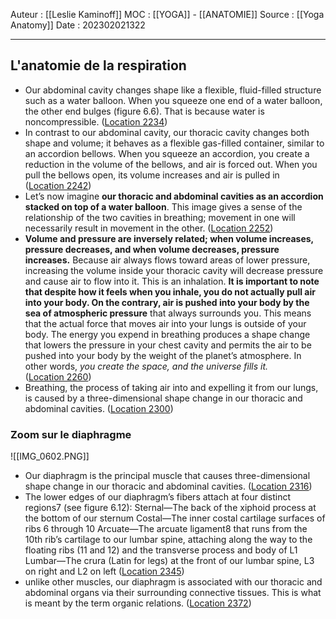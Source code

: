 Auteur : [[Leslie Kaminoff]]
MOC : [[YOGA]] - [[ANATOMIE]]
Source : [[Yoga Anatomy]]
Date : 202302021322
***

## L'anatomie de la respiration
- Our abdominal cavity changes shape like a flexible, fluid-filled structure such as a water balloon. When you squeeze one end of a water balloon, the other end bulges (figure 6.6). That is because water is noncompressible. ([Location 2234](https://readwise.io/to_kindle?action=open&asin=B0998616FH&location=2234))
- In contrast to our abdominal cavity, our thoracic cavity changes both shape and volume; it behaves as a flexible gas-filled container, similar to an accordion bellows. When you squeeze an accordion, you create a reduction in the volume of the bellows, and air is forced out. When you pull the bellows open, its volume increases and air is pulled in ([Location 2242](https://readwise.io/to_kindle?action=open&asin=B0998616FH&location=2242))
- Let’s now imagine **our thoracic and abdominal cavities as an accordion stacked on top of a water balloon**. This image gives a sense of the relationship of the two cavities in breathing; movement in one will necessarily result in movement in the other. ([Location 2252](https://readwise.io/to_kindle?action=open&asin=B0998616FH&location=2252))
- **Volume and pressure are inversely related; when volume increases, pressure decreases, and when volume decreases, pressure increases.** Because air always flows toward areas of lower pressure, increasing the volume inside your thoracic cavity will decrease pressure and cause air to flow into it. This is an inhalation. **It is important to note that despite how it feels when you inhale, you do not actually pull air into your body. On the contrary, air is pushed into your body by the sea of atmospheric pressure** that always surrounds you. This means that the actual force that moves air into your lungs is outside of your body. The energy you expend in breathing produces a shape change that lowers the pressure in your chest cavity and permits the air to be pushed into your body by the weight of the planet’s atmosphere. In other words, *you create the space, and the universe fills it.* ([Location 2260](https://readwise.io/to_kindle?action=open&asin=B0998616FH&location=2260))
- Breathing, the process of taking air into and expelling it from our lungs, is caused by a three-dimensional shape change in our thoracic and abdominal cavities. ([Location 2300](https://readwise.io/to_kindle?action=open&asin=B0998616FH&location=2300))

### Zoom sur le diaphragme
![[IMG_0602.PNG]]
- Our diaphragm is the principal muscle that causes three-dimensional shape change in our thoracic and abdominal cavities. ([Location 2316](https://readwise.io/to_kindle?action=open&asin=B0998616FH&location=2316))
- The lower edges of our diaphragm’s fibers attach at four distinct regions7 (see figure 6.12): Sternal—The back of the xiphoid process at the bottom of our sternum Costal—The inner costal cartilage surfaces of ribs 6 through 10 Arcuate—The arcuate ligament8 that runs from the 10th rib’s cartilage to our lumbar spine, attaching along the way to the floating ribs (11 and 12) and the transverse process and body of L1 Lumbar—The crura (Latin for legs) at the front of our lumbar spine, L3 on right and L2 on left ([Location 2345](https://readwise.io/to_kindle?action=open&asin=B0998616FH&location=2345))
- unlike other muscles, our diaphragm is associated with our thoracic and abdominal organs via their surrounding connective tissues. This is what is meant by the term organic relations. ([Location 2372](https://readwise.io/to_kindle?action=open&asin=B0998616FH&location=2372))